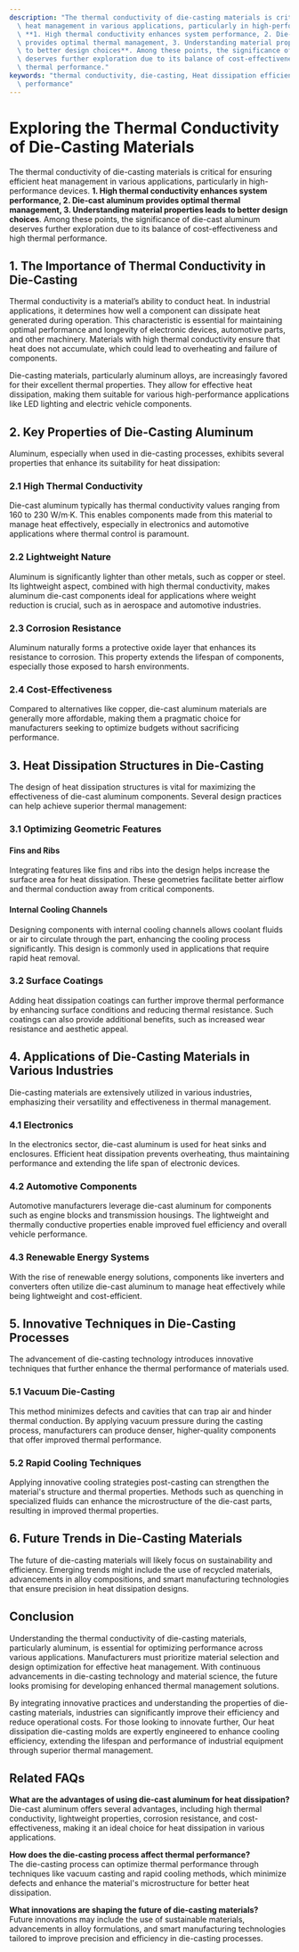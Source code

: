 ```yaml
---
description: "The thermal conductivity of die-casting materials is critical for ensuring efficient\
  \ heat management in various applications, particularly in high-performance devices.\
  \ **1. High thermal conductivity enhances system performance, 2. Die-cast aluminum\
  \ provides optimal thermal management, 3. Understanding material properties leads\
  \ to better design choices**. Among these points, the significance of die-cast aluminum\
  \ deserves further exploration due to its balance of cost-effectiveness and high\
  \ thermal performance."
keywords: "thermal conductivity, die-casting, Heat dissipation efficiency, Heat dissipation\
  \ performance"
---
```

# Exploring the Thermal Conductivity of Die-Casting Materials

The thermal conductivity of die-casting materials is critical for ensuring efficient heat management in various applications, particularly in high-performance devices. **1. High thermal conductivity enhances system performance, 2. Die-cast aluminum provides optimal thermal management, 3. Understanding material properties leads to better design choices**. Among these points, the significance of die-cast aluminum deserves further exploration due to its balance of cost-effectiveness and high thermal performance.

## **1. The Importance of Thermal Conductivity in Die-Casting**

Thermal conductivity is a material’s ability to conduct heat. In industrial applications, it determines how well a component can dissipate heat generated during operation. This characteristic is essential for maintaining optimal performance and longevity of electronic devices, automotive parts, and other machinery. Materials with high thermal conductivity ensure that heat does not accumulate, which could lead to overheating and failure of components.

Die-casting materials, particularly aluminum alloys, are increasingly favored for their excellent thermal properties. They allow for effective heat dissipation, making them suitable for various high-performance applications like LED lighting and electric vehicle components.

## **2. Key Properties of Die-Casting Aluminum**

Aluminum, especially when used in die-casting processes, exhibits several properties that enhance its suitability for heat dissipation:

### **2.1 High Thermal Conductivity**

Die-cast aluminum typically has thermal conductivity values ranging from 160 to 230 W/m·K. This enables components made from this material to manage heat effectively, especially in electronics and automotive applications where thermal control is paramount.

### **2.2 Lightweight Nature**

Aluminum is significantly lighter than other metals, such as copper or steel. Its lightweight aspect, combined with high thermal conductivity, makes aluminum die-cast components ideal for applications where weight reduction is crucial, such as in aerospace and automotive industries.

### **2.3 Corrosion Resistance**

Aluminum naturally forms a protective oxide layer that enhances its resistance to corrosion. This property extends the lifespan of components, especially those exposed to harsh environments.

### **2.4 Cost-Effectiveness**

Compared to alternatives like copper, die-cast aluminum materials are generally more affordable, making them a pragmatic choice for manufacturers seeking to optimize budgets without sacrificing performance.

## **3. Heat Dissipation Structures in Die-Casting**

The design of heat dissipation structures is vital for maximizing the effectiveness of die-cast aluminum components. Several design practices can help achieve superior thermal management:

### **3.1 Optimizing Geometric Features**

#### **Fins and Ribs**

Integrating features like fins and ribs into the design helps increase the surface area for heat dissipation. These geometries facilitate better airflow and thermal conduction away from critical components.

#### **Internal Cooling Channels**

Designing components with internal cooling channels allows coolant fluids or air to circulate through the part, enhancing the cooling process significantly. This design is commonly used in applications that require rapid heat removal.

### **3.2 Surface Coatings**

Adding heat dissipation coatings can further improve thermal performance by enhancing surface conditions and reducing thermal resistance. Such coatings can also provide additional benefits, such as increased wear resistance and aesthetic appeal.

## **4. Applications of Die-Casting Materials in Various Industries**

Die-casting materials are extensively utilized in various industries, emphasizing their versatility and effectiveness in thermal management.

### **4.1 Electronics**

In the electronics sector, die-cast aluminum is used for heat sinks and enclosures. Efficient heat dissipation prevents overheating, thus maintaining performance and extending the life span of electronic devices.

### **4.2 Automotive Components**

Automotive manufacturers leverage die-cast aluminum for components such as engine blocks and transmission housings. The lightweight and thermally conductive properties enable improved fuel efficiency and overall vehicle performance.

### **4.3 Renewable Energy Systems**

With the rise of renewable energy solutions, components like inverters and converters often utilize die-cast aluminum to manage heat effectively while being lightweight and cost-efficient. 

## **5. Innovative Techniques in Die-Casting Processes**

The advancement of die-casting technology introduces innovative techniques that further enhance the thermal performance of materials used.

### **5.1 Vacuum Die-Casting**

This method minimizes defects and cavities that can trap air and hinder thermal conduction. By applying vacuum pressure during the casting process, manufacturers can produce denser, higher-quality components that offer improved thermal performance.

### **5.2 Rapid Cooling Techniques**

Applying innovative cooling strategies post-casting can strengthen the material's structure and thermal properties. Methods such as quenching in specialized fluids can enhance the microstructure of the die-cast parts, resulting in improved thermal properties.

## **6. Future Trends in Die-Casting Materials**

The future of die-casting materials will likely focus on sustainability and efficiency. Emerging trends might include the use of recycled materials, advancements in alloy compositions, and smart manufacturing technologies that ensure precision in heat dissipation designs.

## **Conclusion**

Understanding the thermal conductivity of die-casting materials, particularly aluminum, is essential for optimizing performance across various applications. Manufacturers must prioritize material selection and design optimization for effective heat management. With continuous advancements in die-casting technology and material science, the future looks promising for developing enhanced thermal management solutions.

By integrating innovative practices and understanding the properties of die-casting materials, industries can significantly improve their efficiency and reduce operational costs. For those looking to innovate further, Our heat dissipation die-casting molds are expertly engineered to enhance cooling efficiency, extending the lifespan and performance of industrial equipment through superior thermal management.

## **Related FAQs**

**What are the advantages of using die-cast aluminum for heat dissipation?**  
Die-cast aluminum offers several advantages, including high thermal conductivity, lightweight properties, corrosion resistance, and cost-effectiveness, making it an ideal choice for heat dissipation in various applications.

**How does the die-casting process affect thermal performance?**  
The die-casting process can optimize thermal performance through techniques like vacuum casting and rapid cooling methods, which minimize defects and enhance the material's microstructure for better heat dissipation.

**What innovations are shaping the future of die-casting materials?**  
Future innovations may include the use of sustainable materials, advancements in alloy formulations, and smart manufacturing technologies tailored to improve precision and efficiency in die-casting processes.
